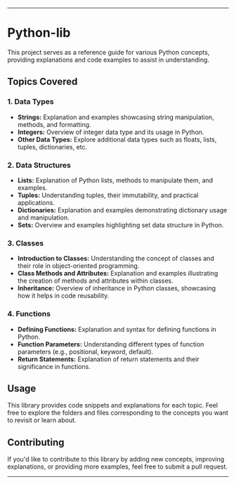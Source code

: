 
---

# Python-lib

This project serves as a reference guide for various Python concepts, providing explanations and code examples to assist in understanding.

## Topics Covered

### 1. Data Types

- **Strings:** Explanation and examples showcasing string manipulation, methods, and formatting.
- **Integers:** Overview of integer data type and its usage in Python.
- **Other Data Types:** Explore additional data types such as floats, lists, tuples, dictionaries, etc.

### 2. Data Structures

- **Lists:** Explanation of Python lists, methods to manipulate them, and examples.
- **Tuples:** Understanding tuples, their immutability, and practical applications.
- **Dictionaries:** Explanation and examples demonstrating dictionary usage and manipulation.
- **Sets:** Overview and examples highlighting set data structure in Python.

### 3. Classes

- **Introduction to Classes:** Understanding the concept of classes and their role in object-oriented programming.
- **Class Methods and Attributes:** Explanation and examples illustrating the creation of methods and attributes within classes.
- **Inheritance:** Overview of inheritance in Python classes, showcasing how it helps in code reusability.

### 4. Functions

- **Defining Functions:** Explanation and syntax for defining functions in Python.
- **Function Parameters:** Understanding different types of function parameters (e.g., positional, keyword, default).
- **Return Statements:** Explanation of return statements and their significance in functions.

## Usage

This library provides code snippets and explanations for each topic. Feel free to explore the folders and files corresponding to the concepts you want to revisit or learn about.

## Contributing

If you'd like to contribute to this library by adding new concepts, improving explanations, or providing more examples, feel free to submit a pull request.


---